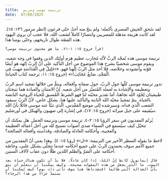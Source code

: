 ```yaml
---
title:  ترنيمة موسى ومريم
date:  07/08/2025
---
```


لقد سُحق الجيش المصري بأكمله؛ ولم ينجُ منه أحدٌ، حتّى فرعون (انظر مزمور ١٣٦: ١٥). لقد كانت هزيمة مذهلة للمصريين وانتصارًا كاملاً لشعب الله، فلا عجب أن يروي اليهود هذه القصّة طوال تاريخهم، وحتّى يومنا هذا.

`اقرأ خروج ١٥: ١-٢١. ما هو محتوى ترنيمة موسى؟`

ترنيمة موسى هذه تُمجّد الربَّ لأنّه مُحارب عظيم هزم أولئك الذين وقفوا في وجه شعبه، ويقوم موسى شخصيًا بشرح هذا الموضوع من أجل التأكيد على أنّ الربّ إلهه هو أيضًا قوّته وأنشودته وخلاصه، فلا أحد مثل الربّ إلَهنا فهو، «‹جَلِيلٌ فِي الْقَدَاسَةِ مَهِيبٌ فِي الْمَجْدِ، صَانِعٌ عَجَائِبَ!›» (خروج ١٥: ١١، ترجمة كتاب الحياة).

تدور ترنيمة موسى كلّها حول الربّ، حول صفاته وأفعاله، ويتمُّ من خلالها تمجيد اسم الربّ وتعظيمه والإشادة به لعمله المُتميّز من أجل شعبه. إنّ الامتنان والعبادة هما نتيجتان طبيعيتان لِجُوُد الله تجاهنا، أما تقدير محبّته لنا فهو الشرط المُسبق للحياة الروحية النابضة بالحياة. يتمّ تمجيدُ محبّة الله الثابتة والتأكيد عليها هنا، بشكل خاص، لأنّ الربّ سيقود الشعب الّذي فداه، وَسيرشده إلى موضع المَقْدِس، الّذي تنبّأ عنه موسى قائلًا بأنّ الله سيُقيمه على جبل ميراثه (خروج ١٥: ١٧)، في إشارة إلى صهيون والهيكل في أورشليم.

يُرنّم المفديون في سفر الرؤيا ١٥: ٢-٤، ترنيمة موسى وترنيمة الحمل. هل يمكنك أن تتخيّل كيف سيُسمع في السماء صدى أصوات تسبيح لله من أجل أعماله العظيمة والعجيبة، وأحكامه العادلة والصادقة، وقداسته وأفعاله الصالحة؟

لاحظ ما يقوله السطر الأخير من الترنيمة: «‹ل›» (رؤيا ١٥: ٤). وهذا يعني أنّ المفديين من جميع الأمم سوف يحمدون الربّ على جميع أحكامه عندما تتجلّى بشكل علني، وخاصّة أحكامه على الشرّ والظلم اللذين ظلّا دون عقاب لآلاف السنين.

`قال إيمانويل كانط إنّ اللهً، إذا كان عادلًا، فلا بدّ أن تكون هناك حياة بعد الموت. ما الّذي يجعل من هذه المقولة صحيحة، وكيف يمكننا أن نتعلّم أن نثق بأنّ العدالة الّتي طالما افتقدناها هنا سوف تأتي ذات يوم؟ كيف يُمكننا أن نستمدّ عزاءً من هذا الرجاء؟`